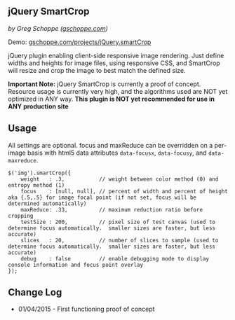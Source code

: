 ## jQuery SmartCrop

*by Greg Schoppe ([gschoppe.com](http://gschoppe.com))*

Demo: [gschoppe.com/projects/jQuery.smartCrop](http://gschoppe.com/projects/jQuery.smartCrop)

jQuery plugin enabling client-side responsive image rendering.  Just define widths and heights for image files, using responsive CSS, and SmartCrop will resize and crop the image to best match the defined size.

**Important Note:** jQuery SmartCrop is currently a proof of concept.  Resource usage is currently very high, and the algorithms used are NOT yet optimized in ANY way.  **This plugin is NOT yet recommended for use in ANY production site**

## Usage

All settings are optional.  focus and maxReduce can be overridden on a per-image basis with html5 data attributes `data-focusx`, `data-focusy`, and `data-maxreduce`.

    $('img').smartCrop({
        weight   : .3,           // weight between color method (0) and entropy method (1)
        focus    : [null, null], // percent of width and percent of height aka {.5,.5} for image focal point (if not set, focus will be determined automatically)
        maxReduce: .33,          // maximum reduction ratio before cropping
        testSize : 200,          // pixel size of test canvas (used to determine focus automatically.  smaller sizes are faster, but less accurate)
        slices   : 20,           // number of slices to sample (used to determine focus automatically.  smaller sizes are faster, but less accurate)
        debug    : false         // enable debugging mode to display console information and focus point overlay
    });

## Change Log

* 01/04/2015 - First functioning proof of concept